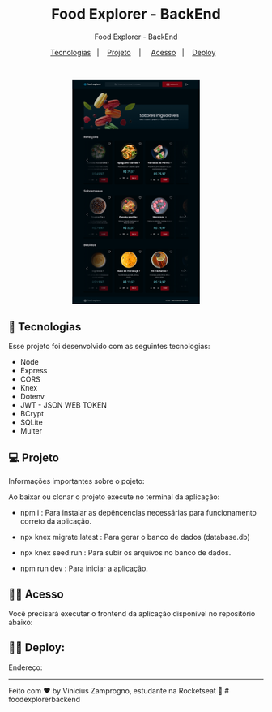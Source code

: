 <h1 align="center">  Food Explorer - BackEnd</h1>

<p align="center">
Food Explorer - BackEnd
</p>

<p align="center">
  <a href="#-tecnologias">Tecnologias</a>&nbsp;&nbsp;&nbsp;|&nbsp;&nbsp;&nbsp;
  <a href="#-projeto">Projeto</a>&nbsp;&nbsp;&nbsp; | &nbsp;&nbsp;&nbsp;
  <a href="#-acesso">Acesso</a>&nbsp;&nbsp;&nbsp;|&nbsp;&nbsp;&nbsp;
  <a href="#-deploy">Deploy</a>&nbsp;&nbsp;&nbsp;
  </p>

<br>

<p align="center">
  <img alt="foodexplorer" src="./preview.png" width="50%">
</p>

## 🚀 Tecnologias

Esse projeto foi desenvolvido com as seguintes tecnologias:

- Node
- Express
- CORS
- Knex
- Dotenv
- JWT - JSON WEB TOKEN
- BCrypt
- SQLite
- Multer

## 💻 Projeto

Informações importantes sobre o pojeto:

Ao baixar ou clonar o projeto execute no terminal da aplicação:

- npm i : Para instalar as depêncencias necessárias para funcionamento correto da aplicação.

- npx knex migrate:latest : Para gerar o banco de dados (database.db)

- npx knex seed:run : Para subir os arquivos no banco de dados.

- npm run dev : Para iniciar a aplicação.

## 👨‍💻 Acesso

Você precisará executar o frontend da aplicação disponível no repositório abaixo:

## 👨‍💻 Deploy:

Endereço:

---

Feito com ♥ by Vinicius Zamprogno, estudante na Rocketseat 👋
#   f o o d e x p l o r e r b a c k e n d 
 
 